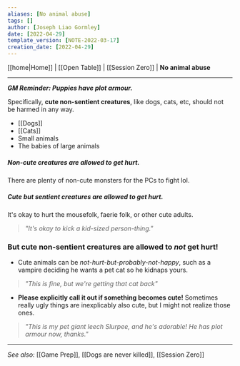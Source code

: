 ```yaml
---
aliases: [No animal abuse]
tags: []
author: [Joseph Liao Gormley]
date: [2022-04-29]
template_version: [NOTE-2022-03-17]
creation_date: [2022-04-29]
---
```

[[home|Home]] | [[Open Table]] | [[Session Zero]] | **No animal abuse**
___
***GM Reminder: Puppies have plot armour.***

Specifically, **cute non-sentient creatures**, like dogs, cats, etc, should not be harmed in any way.
- [[Dogs]]
- [[Cats]]
- Small animals
- The babies of large animals

##### *Non-cute* creatures are allowed to get hurt.
There are plenty of non-cute monsters for the PCs to fight lol.

##### Cute ***but sentient*** creatures are allowed to get hurt.
It's okay to hurt the mousefolk, faerie folk, or other cute adults.

> *"It's okay to kick a kid-sized person-thing."*

### But cute non-sentient creatures are allowed to _not_ get hurt!
- Cute animals can be *not-hurt-but-probably-not-happy*, such as a vampire deciding he wants a pet cat so he kidnaps yours.

> *"This is fine, but we're getting that cat back"*

- **Please explicitly call it out if something becomes cute!** Sometimes really ugly things are inexplicably also cute, but I might not realize those ones.

> *"This is my pet giant leech Slurpee, and he's adorable! He has plot armour now, thanks."*

___
*See also:* [[Game Prep]], [[Dogs are never killed]], [[Session Zero]]
